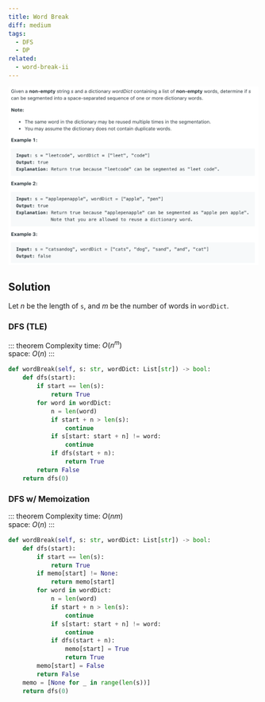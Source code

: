 ```yaml
---
title: Word Break
diff: medium
tags:
  - DFS
  - DP
related:
  - word-break-ii
---
```


<img class="medium-zoom" src="/algo/word-break.png" alt="https://leetcode.com/problems/word-break">

## Solution

Let $n$ be the length of `s`, and $m$ be the number of words in `wordDict`.

### DFS (TLE)

::: theorem Complexity
time: $O(n^m)$  
space: $O(n)$
:::

```py
def wordBreak(self, s: str, wordDict: List[str]) -> bool:
    def dfs(start):
        if start == len(s):
            return True
        for word in wordDict:
            n = len(word)
            if start + n > len(s):
                continue
            if s[start: start + n] != word:
                continue
            if dfs(start + n):
                return True
        return False
    return dfs(0)
```

### DFS w/ Memoization

::: theorem Complexity
time: $O(nm)$  
space: $O(n)$
:::

```py
def wordBreak(self, s: str, wordDict: List[str]) -> bool:
    def dfs(start):
        if start == len(s):
            return True
        if memo[start] != None:
            return memo[start]
        for word in wordDict:
            n = len(word)
            if start + n > len(s):
                continue
            if s[start: start + n] != word:
                continue
            if dfs(start + n):
                memo[start] = True
                return True
        memo[start] = False
        return False
    memo = [None for _ in range(len(s))]
    return dfs(0)
```
